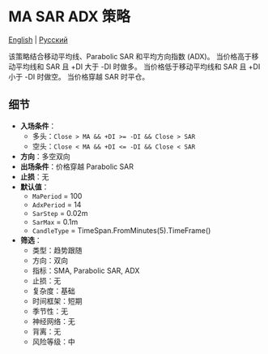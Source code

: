 # MA SAR ADX 策略
[English](README.md) | [Русский](README_ru.md)

该策略结合移动平均线、Parabolic SAR 和平均方向指数 (ADX)。
当价格高于移动平均线和 SAR 且 +DI 大于 -DI 时做多。
当价格低于移动平均线和 SAR 且 +DI 小于 -DI 时做空。
当价格穿越 SAR 时平仓。

## 细节

- **入场条件**：
  - 多头：`Close > MA && +DI >= -DI && Close > SAR`
  - 空头：`Close < MA && +DI <= -DI && Close < SAR`
- **方向**：多空双向
- **出场条件**：价格穿越 Parabolic SAR
- **止损**：无
- **默认值**：
  - `MaPeriod` = 100
  - `AdxPeriod` = 14
  - `SarStep` = 0.02m
  - `SarMax` = 0.1m
  - `CandleType` = TimeSpan.FromMinutes(5).TimeFrame()
- **筛选**：
  - 类型：趋势跟随
  - 方向：双向
  - 指标：SMA, Parabolic SAR, ADX
  - 止损：无
  - 复杂度：基础
  - 时间框架：短期
  - 季节性：无
  - 神经网络：无
  - 背离：无
  - 风险等级：中
